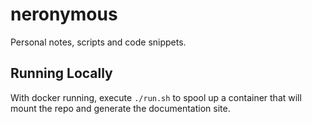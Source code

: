 # neronymous

Personal notes, scripts and code snippets.

## Running Locally

With docker running, execute `./run.sh` to spool up a container that will mount the repo and generate the documentation site.
